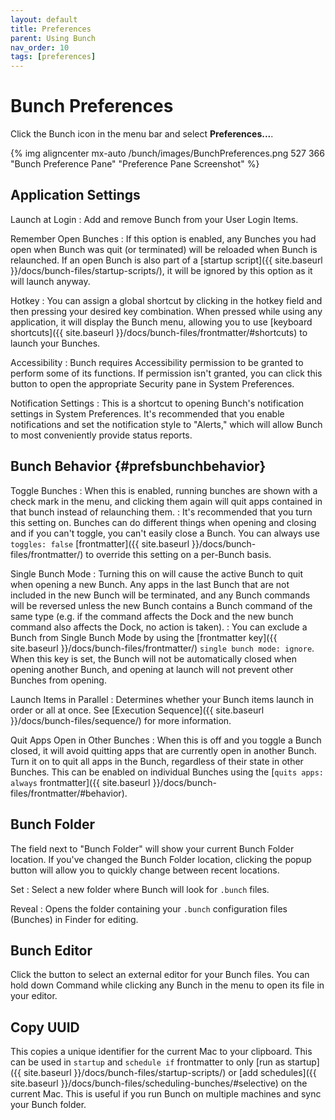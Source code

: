 ```yaml
---
layout: default
title: Preferences
parent: Using Bunch
nav_order: 10
tags: [preferences]
---
```

# Bunch Preferences

Click the Bunch icon in the menu bar and select __Preferences...__.

{% img aligncenter mx-auto /bunch/images/BunchPreferences.png 527 366 "Bunch Preference Pane" "Preference Pane Screenshot" %}

## Application Settings

<section class="term-section-green" markdown=1>

Launch at Login
: Add and remove Bunch from your User Login Items.

Remember Open Bunches
: If this option is enabled, any Bunches you had open when Bunch was quit (or terminated) will be reloaded when Bunch is relaunched. If an open Bunch is also part of a [startup script]({{ site.baseurl }}/docs/bunch-files/startup-scripts/), it will be ignored by this option as it will launch anyway.

Hotkey
: You can assign a global shortcut by clicking in the hotkey field and then pressing your desired key combination. When pressed while using any application, it will display the Bunch menu, allowing you to use [keyboard shortcuts]({{ site.baseurl }}/docs/bunch-files/frontmatter/#shortcuts) to launch your Bunches.

Accessibility
: Bunch requires Accessibility permission to be granted to perform some of its functions. If permission isn't granted, you can click this button to open the appropriate Security pane in System Preferences.

Notification Settings
: This is a shortcut to opening Bunch's notification settings in System Preferences. It's recommended that you enable notifications and set the notification style to "Alerts," which will allow Bunch to most conveniently provide status reports.

</section>

## Bunch Behavior {#prefsbunchbehavior}

<section class="term-section-purple" markdown="1">

Toggle Bunches
: When this is enabled, running bunches are shown with a check mark in the menu, and clicking them again will quit apps contained in that bunch instead of relaunching them.
: It's recommended that you turn this setting on. Bunches can do different things when opening and closing and if you can't toggle, you can't easily close a Bunch. You can always use `toggles: false` [frontmatter]({{ site.baseurl }}/docs/bunch-files/frontmatter/) to override this setting on a per-Bunch basis.

Single Bunch Mode
: Turning this on will cause the active Bunch to quit when opening a new Bunch. Any apps in the last Bunch that are not included in the new Bunch will be terminated, and any Bunch commands will be reversed unless the new Bunch contains a Bunch command of the same type (e.g. if the command affects the Dock and the new bunch command also affects the Dock, no action is taken).
: You can exclude a Bunch from Single Bunch Mode by using the [frontmatter key]({{ site.baseurl }}/docs/bunch-files/frontmatter/) `single bunch mode: ignore`. When this key is set, the Bunch will not be automatically closed when opening another Bunch, and opening at launch will not prevent other Bunches from opening.

Launch Items in Parallel
: Determines whether your Bunch items launch in order or all at once. See [Execution Sequence]({{ site.baseurl }}/docs/bunch-files/sequence/) for more information.

Quit Apps Open in Other Bunches
: When this is off and you toggle a Bunch closed, it will avoid quitting apps that are currently open in another Bunch. Turn it on to quit all apps in the Bunch, regardless of their state in other Bunches. This can be enabled on individual Bunches using the [`quits apps: always` frontmatter]({{ site.baseurl }}/docs/bunch-files/frontmatter/#behavior).

</section>

## Bunch Folder

<section class="term-section-bright-blue" markdown="1">

The field next to "Bunch Folder" will show your current Bunch Folder location. If you've changed the Bunch Folder location, clicking the popup button will allow you to quickly change between recent locations.

Set
: Select a new folder where Bunch will look for `.bunch` files.

Reveal
: Opens the folder containing your `.bunch` configuration files (Bunches) in Finder for editing.

</section>

## Bunch Editor

Click the button to select an external editor for your Bunch files. You can hold down Command while clicking any Bunch in the menu to open its file in your editor.

## Copy UUID

This copies a unique identifier for the current Mac to your clipboard. This can be used in `startup` and `schedule if` frontmatter to only [run as startup]({{ site.baseurl }}/docs/bunch-files/startup-scripts/) or [add schedules]({{ site.baseurl }}/docs/bunch-files/scheduling-bunches/#selective) on the current Mac. This is useful if you run Bunch on multiple machines and sync your Bunch folder.

